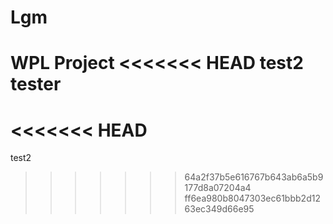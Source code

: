 # Lgm
WPL Project
<<<<<<< HEAD
test2
tester
=======
<<<<<<< HEAD
=======
test2
>>>>>>> 64a2f37b5e616767b643ab6a5b9177d8a07204a4
>>>>>>> ff6ea980b8047303ec61bbb2d1263ec349d66e95
